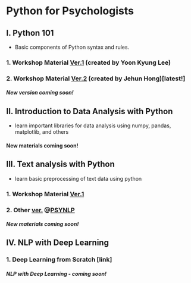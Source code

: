# Python for Psychologists

## I. Python 101

- Basic components of Python syntax and rules.

### 1. Workshop Material [Ver.1](https://github.com/yoonlee78/pythonbootcamp) (created by Yoon Kyung Lee)

### 2. Workshop Material [Ver.2](https://github.com/jehunprxzxc/PY-BOOTCAMP2019) (created by Jehun Hong)[latest!]

#### _New version coming soon!_

## II. Introduction to Data Analysis with Python

- learn important libraries for data analysis using numpy, pandas, matplotlib, and others

#### New materials coming soon!

## III. Text analysis with Python

- learn basic preprocessing of text data using python

### 1. Workshop Material [Ver.1](https://github.com/yoonlee78/textmining)

### 2. Other [ver.](https://github.com/psynlp/Training-and-Techniques/tree/master/0704/NLP_Intro) @[PSYNLP](https://github.com/psynlp/Training-and-Techniques/blob/master/README.md) 

#### _New materials coming soon!_

## IV. NLP with Deep Learning

### 1. Deep Learning from Scratch [link]

#### _NLP with Deep Learning - coming soon!_
